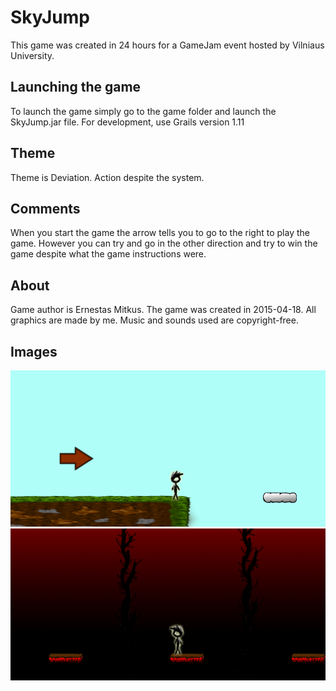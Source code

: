 # SkyJump

This game was created in 24 hours for a GameJam event hosted by Vilniaus University.

## Launching the game
To launch the game simply go to the game folder and launch the SkyJump.jar file.
For development, use Grails version 1.11

## Theme

Theme is Deviation. Action despite the system.

## Comments

When you start the game the arrow tells you to go to the right to play the game.
However you can try and go in the other direction and try to win the game
despite what the game instructions were.

## About

Game author is Ernestas Mitkus. The game was created in 2015-04-18.
All graphics are made by me. Music and sounds used are copyright-free.

## Images

![image](path1.png)
![image](path2.png)


